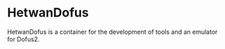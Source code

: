# HetwanDofus

HetwanDofus is a container for the development of tools and an emulator for Dofus2.

